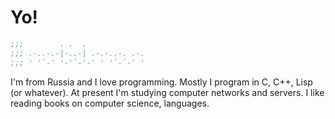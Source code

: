 # Yo!
```lisp
;;;        . .  .             
;;; .-..-.-|-..-| .-.-..-. .-.
;;; ' '`-' '-'`-'-' ' '`-`-' '
```

I'm from Russia and I love programming. Mostly I program in C, C++, Lisp (or whatever). At present I'm studying computer networks and servers. I like reading books on computer science, languages.
